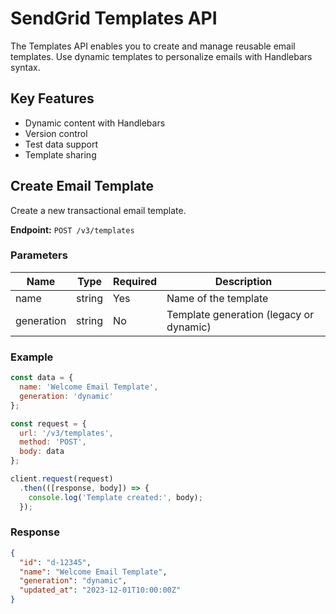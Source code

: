 # SendGrid Templates API

The Templates API enables you to create and manage reusable email templates. Use dynamic templates to personalize emails with Handlebars syntax.

## Key Features
- Dynamic content with Handlebars
- Version control
- Test data support
- Template sharing

## Create Email Template

Create a new transactional email template.

**Endpoint:** `POST /v3/templates`

### Parameters

| Name | Type | Required | Description |
|------|------|----------|-------------|
| name | string | Yes | Name of the template |
| generation | string | No | Template generation (legacy or dynamic) |

### Example

```javascript
const data = {
  name: 'Welcome Email Template',
  generation: 'dynamic'
};

const request = {
  url: '/v3/templates',
  method: 'POST',
  body: data
};

client.request(request)
  .then(([response, body]) => {
    console.log('Template created:', body);
  });
```

### Response

```json
{
  "id": "d-12345",
  "name": "Welcome Email Template",
  "generation": "dynamic",
  "updated_at": "2023-12-01T10:00:00Z"
}
```

